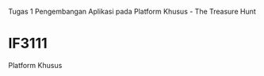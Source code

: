 Tugas 1 Pengembangan Aplikasi pada Platform Khusus - The Treasure Hunt

IF3111
======

Platform Khusus
